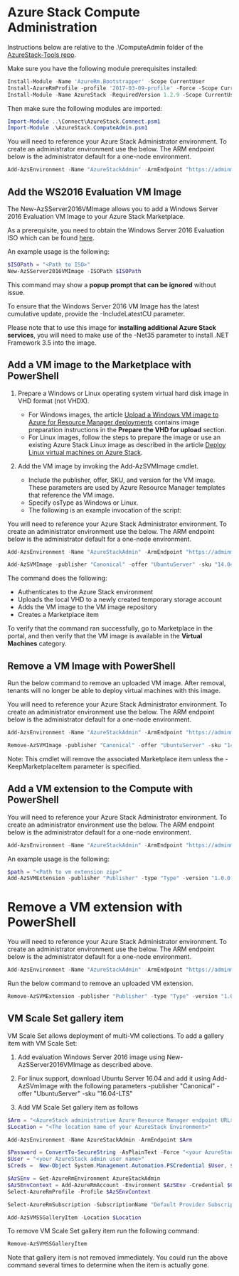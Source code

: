 # Azure Stack Compute Administration
Instructions below are relative to the .\ComputeAdmin folder of the [AzureStack-Tools repo](..).

Make sure you have the following module prerequisites installed:

```powershell
Install-Module -Name 'AzureRm.Bootstrapper' -Scope CurrentUser
Install-AzureRmProfile -profile '2017-03-09-profile' -Force -Scope CurrentUser
Install-Module -Name AzureStack -RequiredVersion 1.2.9 -Scope CurrentUser
```
Then make sure the following modules are imported:

```powershell
Import-Module ..\Connect\AzureStack.Connect.psm1
Import-Module .\AzureStack.ComputeAdmin.psm1
```

You will need to reference your Azure Stack Administrator environment. To create an administrator environment use the below. The ARM endpoint below is the administrator default for a one-node environment.

```powershell
Add-AzsEnvironment -Name "AzureStackAdmin" -ArmEndpoint "https://adminmanagement.local.azurestack.external" 
```

## Add the WS2016 Evaluation VM Image 

The New-AzSServer2016VMImage allows you to add a Windows Server 2016 Evaluation VM Image to your Azure Stack Marketplace. 

As a prerequisite, you need to obtain the Windows Server 2016 Evaluation ISO which can be found [here](https://www.microsoft.com/en-us/evalcenter/evaluate-windows-server-2016).

An example usage is the following:
```powershell
$ISOPath = "<Path to ISO>"
New-AzSServer2016VMImage -ISOPath $ISOPath
```

This command may show a **popup prompt that can be ignored** without issue.

To ensure that the Windows Server 2016 VM Image has the latest cumulative update, provide the -IncludeLatestCU parameter.

Please note that to use this image for **installing additional Azure Stack services**, you will need to make use of the -Net35 parameter to install .NET Framework 3.5 into the image.

## Add a VM image to the Marketplace with PowerShell

1. Prepare a Windows or Linux operating system virtual hard disk image in VHD format (not VHDX).
    -   For Windows images, the article [Upload a Windows VM image to Azure for Resource Manager deployments](https://azure.microsoft.com/en-us/documentation/articles/virtual-machines-windows-upload-image/) contains image preparation instructions in the **Prepare the VHD for upload** section.
    -   For Linux images, follow the steps to
        prepare the image or use an existing Azure Stack Linux image as described in
        the article [Deploy Linux virtual machines on Azure
        Stack](https://azure.microsoft.com/en-us/documentation/articles/azure-stack-linux/).

2. Add the VM image by invoking the Add-AzSVMImage cmdlet. 
	-  Include the publisher, offer, SKU, and version for the VM image. These parameters are used by Azure Resource Manager templates that reference the VM image.
	-  Specify osType as Windows or Linux.
	-  The following is an example invocation of the script:

You will need to reference your Azure Stack Administrator environment. To create an administrator environment use the below. The ARM endpoint below is the administrator default for a one-node environment.

```powershell
Add-AzsEnvironment -Name "AzureStackAdmin" -ArmEndpoint "https://adminmanagement.local.azurestack.external" 
```

```powershell
Add-AzSVMImage -publisher "Canonical" -offer "UbuntuServer" -sku "14.04.3-LTS" -version "1.0.0" -osType Linux -osDiskLocalPath 'C:\Users\<me>\Desktop\UbuntuServer.vhd'
```

The command does the following:
- Authenticates to the Azure Stack environment
- Uploads the local VHD to a newly created temporary storage account
- Adds the VM image to the VM image repository
- Creates a Marketplace item

To verify that the command ran successfully, go to Marketplace in the portal, and then verify that the VM image is available in the **Virtual Machines** category.

## Remove a VM Image with PowerShell
Run the below command to remove an uploaded VM image. After removal, tenants will no longer be able to deploy virtual machines with this image.

You will need to reference your Azure Stack Administrator environment. To create an administrator environment use the below. The ARM endpoint below is the administrator default for a one-node environment.

```powershell
Add-AzsEnvironment -Name "AzureStackAdmin" -ArmEndpoint "https://adminmanagement.local.azurestack.external" 
```

```powershell
Remove-AzSVMImage -publisher "Canonical" -offer "UbuntuServer" -sku "14.04.3-LTS" -version "1.0.0"
```

Note: This cmdlet will remove the associated Marketplace item unless the -KeepMarketplaceItem parameter is specified.

## Add a VM extension to the Compute with PowerShell
You will need to reference your Azure Stack Administrator environment. To create an administrator environment use the below. The ARM endpoint below is the administrator default for a one-node environment.

```powershell
Add-AzsEnvironment -Name "AzureStackAdmin" -ArmEndpoint "https://adminmanagement.local.azurestack.external" 
```
An example usage is the following:

```powershell
$path = "<Path to vm extension zip>"
Add-AzSVMExtension -publisher "Publisher" -type "Type" -version "1.0.0.0" -extensionLocalPath $path -osType Windows
```


# Remove a VM extension with PowerShell

You will need to reference your Azure Stack Administrator environment. To create an administrator environment use the below. The ARM endpoint below is the administrator default for a one-node environment.

```powershell
Add-AzsEnvironment -Name "AzureStackAdmin" -ArmEndpoint "https://adminmanagement.local.azurestack.external"
```
Run the below command to remove an uploaded VM extension.

```powershell
Remove-AzSVMExtension -publisher "Publisher" -type "Type" -version "1.0.0.0" -osType Windows
```

## VM Scale Set gallery item

VM Scale Set allows deployment of multi-VM collections. To add a gallery item with VM Scale Set:

1. Add evaluation Windows Server 2016 image using New-AzSServer2016VMImage as described above.

2. For linux support, download Ubuntu Server 16.04 and add it using Add-AzSVmImage with the following parameters -publisher "Canonical" -offer "UbuntuServer" -sku "16.04-LTS"

3. Add VM Scale Set gallery item as follows

```powershell
$Arm = "<AzureStack administrative Azure Resource Manager endpoint URL>"
$Location = "<The location name of your AzureStack Environment>"

Add-AzsEnvironment -Name AzureStackAdmin -ArmEndpoint $Arm 

$Password = ConvertTo-SecureString -AsPlainText -Force "<your AzureStack admin user password>"
$User = "<your AzureStack admin user name>"
$Creds =  New-Object System.Management.Automation.PSCredential $User, $Password

$AzSEnv = Get-AzureRmEnvironment AzureStackAdmin
$AzSEnvContext = Add-AzureRmAccount -Environment $AzSEnv -Credential $Creds
Select-AzureRmProfile -Profile $AzSEnvContext

Select-AzureRmSubscription -SubscriptionName "Default Provider Subscription"

Add-AzSVMSSGalleryItem -Location $Location
```
To remove VM Scale Set gallery item run the following command:

```powershell
Remove-AzSVMSSGalleryItem
```

Note that gallery item is not removed immediately. You could run the above command several times to determine when the item is actually gone.

